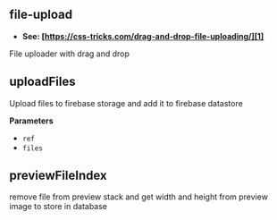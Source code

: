 <!-- Generated by documentation.js. Update this documentation by updating the source code. -->

## file-upload

-   **See: [https://css-tricks.com/drag-and-drop-file-uploading/][1]**

File uploader with drag and drop

## uploadFiles

Upload files to firebase storage and add it to firebase datastore

**Parameters**

-   `ref`  
-   `files`  

## previewFileIndex

remove file from preview stack
and get width and height from preview image to store in database

[1]: https://css-tricks.com/drag-and-drop-file-uploading/
